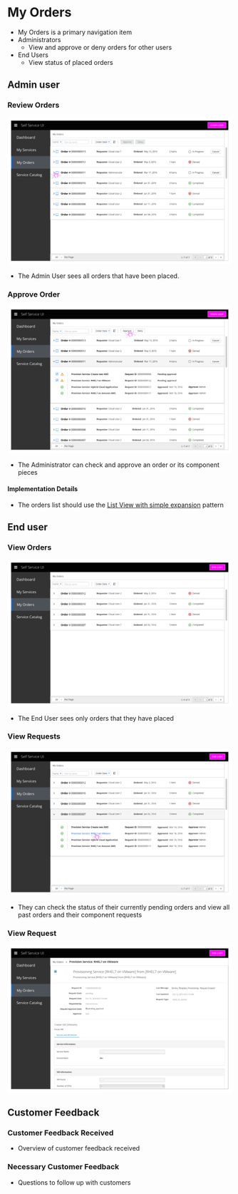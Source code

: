# My Orders

- My Orders is a primary navigation item
- Administrators
  - View and approve or deny orders for other users
- End Users
  - View status of placed orders

## Admin user

### Review Orders
![Image Title/Mockup Name](img/Order_01.png)
- The Admin User sees all orders that have been placed.

### Approve Order
![Image Title/Mockup Name](img/Order_02.png)
- The Administrator can check and approve an order or its component pieces


#### Implementation Details
  - The orders list should use the [List View with simple expansion](https://www.patternfly.org/pattern-library/content-views/list-view/#/api#expanding-rows) pattern

## End user

### View Orders
![Image Title/Mockup Name](img/Order_03.png)
- The End User sees only orders that they have placed

### View Requests
![Image Title/Mockup Name](img/Order_04.png)
- They can check the status of their currently pending orders and view all past orders and their component requests

### View Request
![Image Title/Mockup Name](img/Order_05.png)

## Customer Feedback

### Customer Feedback Received
  - Overview of customer feedback received

### Necessary Customer Feedback
  - Questions to follow up with customers
